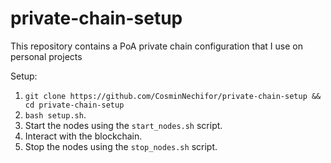 # private-chain-setup

This repository contains a PoA private chain configuration that I use on personal projects

Setup:

1. ``git clone https://github.com/CosminNechifor/private-chain-setup && cd private-chain-setup``
2. ``bash setup.sh``.
3. Start the nodes using the ``start_nodes.sh`` script.
4. Interact with the blockchain.
5. Stop the nodes using the ``stop_nodes.sh`` script.
